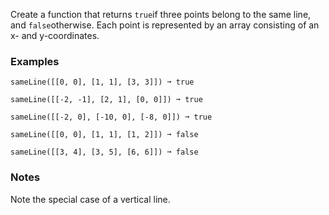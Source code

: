 Create a function that returns `true`if three points belong to the same line, and `false`otherwise. Each point is represented by an array consisting of an x- and y-coordinates.


### Examples ###
    sameLine([[0, 0], [1, 1], [3, 3]]) ➞ true

    sameLine([[-2, -1], [2, 1], [0, 0]]) ➞ true

    sameLine([[-2, 0], [-10, 0], [-8, 0]]) ➞ true

    sameLine([[0, 0], [1, 1], [1, 2]]) ➞ false

    sameLine([[3, 4], [3, 5], [6, 6]]) ➞ false


### Notes ###
Note the special case of a vertical line.